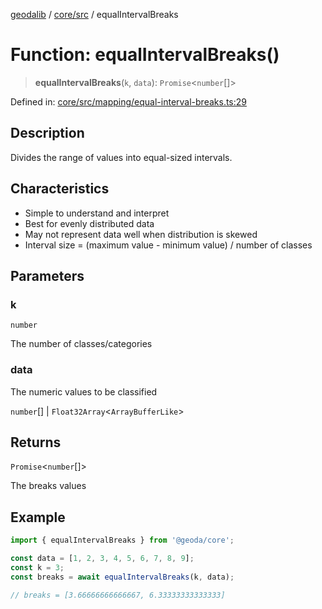 [geodalib](../../../modules.md) / [core/src](../index.md) / equalIntervalBreaks

# Function: equalIntervalBreaks()

> **equalIntervalBreaks**(`k`, `data`): `Promise`\<`number`[]\>

Defined in: [core/src/mapping/equal-interval-breaks.ts:29](https://github.com/GeoDaCenter/geoda-lib/blob/246bf05338fdf79294f778f8829940c18b17a0f8/js/packages/core/src/mapping/equal-interval-breaks.ts#L29)

## Description
Divides the range of values into equal-sized intervals.

## Characteristics
- Simple to understand and interpret
- Best for evenly distributed data
- May not represent data well when distribution is skewed
- Interval size = (maximum value - minimum value) / number of classes

## Parameters

### k

`number`

The number of classes/categories

### data

The numeric values to be classified

`number`[] | `Float32Array`\<`ArrayBufferLike`\>

## Returns

`Promise`\<`number`[]\>

The breaks values

## Example

```ts
import { equalIntervalBreaks } from '@geoda/core';

const data = [1, 2, 3, 4, 5, 6, 7, 8, 9];
const k = 3;
const breaks = await equalIntervalBreaks(k, data);

// breaks = [3.66666666666667, 6.33333333333333]
```
